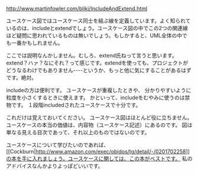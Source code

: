 http://www.martinfowler.com/bliki/IncludeAndExtend.html

ユースケース図ではユースケース同士を結ぶ線を定義しています。よく知られているのは、includeとextendでしょう。ユースケース図の中でこの2つの関連線ほど疑問に思われているものは無いでしょう。もしかすると、UML全体の中でも一番かもしれません。

ここでは説明なんかしません。むしろ、extend氏ねって言うと思います。extend？ハァ？なにそれ？って感じです。extendを使っても、プロジェクトがどうなるわけでもありません----というか、もっと他に気にすることがあるはずです。絶対。

includeの方は便利です。
ユースケースが重複したときや、
分かりやすいように粒度を小さくするときに使えます。
かといって、includeをむやみに使うのは禁物です。
１段階includedされたユースケースで十分です。

これだけは覚えておいてください。
ユースケース図はほとんど役に立ちません。
ユースケースの本当の価値は、内容物（ユースケース記述）にあるのです。
図は単なる見える目次であって、それ以上のものではないのです。


ユースケースについて学びたいのであれば、
[[Cockburn|http://www.amazon.com/exec/obidos/tg/detail/-/0201702258]]の本を手に入れましょう。ユースケースに関しては、この本がベストです。
私のアドバイスなんかよりよっぽどいいです。